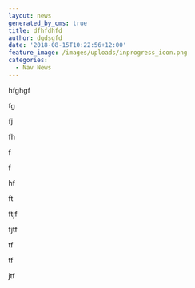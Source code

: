 ```yaml
---
layout: news
generated_by_cms: true
title: dfhfdhfd
author: dgdsgfd
date: '2018-08-15T10:22:56+12:00'
feature_image: /images/uploads/inprogress_icon.png
categories:
  - Nav News
---
```

hfghgf

fg

fj



fh

f

f

hf

ft

ftjf

fjtf

tf

tf

jtf
